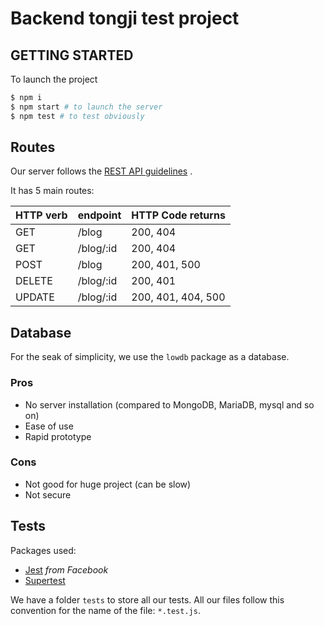 # Backend tongji test project

## GETTING STARTED
To launch the project
```bash
$ npm i
$ npm start # to launch the server
$ npm test # to test obviously
```

## Routes
Our server follows the [REST API guidelines](https://idratherbewriting.com/learnapidoc/) .

It has 5 main routes:

| HTTP verb | endpoint  | HTTP Code returns  |
| --------- | --------- | ------------------ |
| GET       | /blog     | 200, 404           |
| GET       | /blog/:id | 200, 404           |
| POST      | /blog     | 200, 401, 500      |
| DELETE    | /blog/:id | 200, 401           |
| UPDATE    | /blog/:id | 200, 401, 404, 500 |

## Database
For the seak of simplicity, we use the `lowdb` package as a database. 

### Pros
- No server installation (compared to MongoDB, MariaDB, mysql and so on)
- Ease of use
- Rapid prototype

### Cons
- Not good for huge project (can be slow)
- Not secure

## Tests
Packages used:
- [Jest](https://jestjs.io/) *from Facebook*
- [Supertest](https://github.com/visionmedia/supertest) 

We have a folder `tests` to store all our tests. All our files follow this convention for the name of the file: 
`*.test.js`.